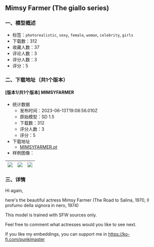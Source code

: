 ## Mimsy Farmer (The giallo series)
### 一、模型概述

- 标签：`photorealistic`, `sexy`, `female`, `woman`, `celebrity`, `girls`
- 下载数：312
- 收藏人数：37
- 评论人数：3
- 评分人数：3
- 评分：5

### 二、下载地址（共1个版本）

#### [版本1/共1个版本] MIMSYFARMER

- 统计数据
  - 发布时间：2023-06-13T19:08:56.010Z
  - 原始模型：SD 1.5
  - 下载数：312
  - 评分人数：3
  - 评分：5
- 下载地址
  - [MIMSYFARMER.pt](https://civitai.com/api/download/models/95374)
- 样例图像：

| <img src="https://image.civitai.com/xG1nkqKTMzGDvpLrqFT7WA/fc6aa30b-b3ac-40c2-9d86-e24f6eb1e614/width=450/1133855.jpeg" /> | <img src="https://image.civitai.com/xG1nkqKTMzGDvpLrqFT7WA/51c29489-acf9-46f7-adcd-27634da307d0/width=450/1133856.jpeg" /> | <img src="https://image.civitai.com/xG1nkqKTMzGDvpLrqFT7WA/ae02a8ff-37d3-4a8a-8277-7d60eba2e88f/width=450/1133854.jpeg" /> |
| ---- | ---- | ---- |


### 三、详情
<p>Hi again,</p><p>here's the beautiful actress Mimsy Farmer (The Road to Salina, 1970, Il profumo della signora in nero, 1974)</p><p></p><p>This model is trained with SFW sources only.</p><p></p><p>Feel free to comment what actresses would you like to see next.</p><p></p><p>If you like my embeddings, you can support me in <a target="_blank" rel="ugc" href="https://ko-fi.com/punkimaster">https://ko-fi.com/punkimaster</a></p><p></p><p></p>